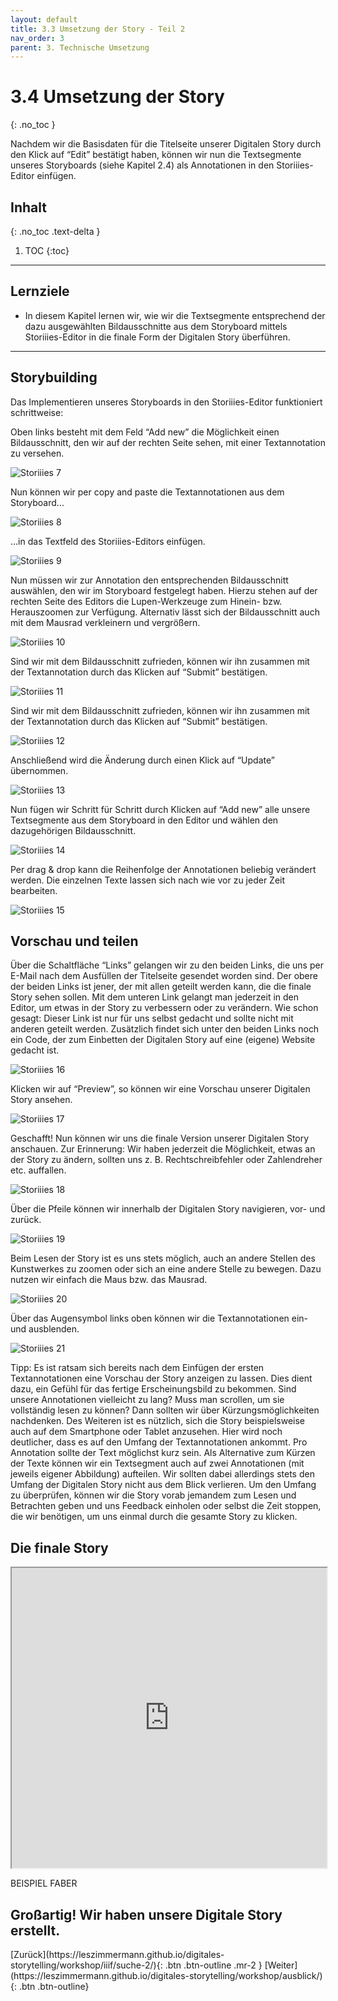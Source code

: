 ```yaml
---
layout: default
title: 3.3 Umsetzung der Story - Teil 2
nav_order: 3
parent: 3. Technische Umsetzung
---
```

# 3.4 Umsetzung der Story
{: .no_toc }

Nachdem wir die Basisdaten für die Titelseite unserer Digitalen Story durch den Klick auf “Edit” bestätigt haben, können wir nun die Textsegmente unseres Storyboards (siehe Kapitel 2.4) als Annotationen in den Storiiies-Editor einfügen.


## Inhalt
{: .no_toc .text-delta }

1. TOC
{:toc}

---

## Lernziele
- In diesem Kapitel lernen wir, wie wir die Textsegmente entsprechend der dazu ausgewählten Bildausschnitte aus dem Storyboard mittels Storiiies-Editor in die finale Form der Digitalen Story überführen.

---

## Storybuilding
Das Implementieren unseres Storyboards in den Storiiies-Editor funktioniert schrittweise:

Oben links besteht mit dem Feld “Add new” die Möglichkeit einen Bildausschnitt, den wir auf der rechten Seite sehen, mit einer Textannotation zu versehen.

![Storiiies 7](https://cdn.lesliepzimmermann.de/storytelling/3-4/7_Diadem_Storiiies.jpg)

Nun können wir per copy and paste die Textannotationen aus dem Storyboard...

![Storiiies 8](https://cdn.lesliepzimmermann.de/storytelling/3-4/8_Diadem_Storiiies.jpg)

...in das Textfeld des Storiiies-Editors einfügen.

![Storiiies 9](https://cdn.lesliepzimmermann.de/storytelling/3-4/9_Diadem_Storiiies.jpg)

Nun müssen wir zur Annotation den entsprechenden Bildausschnitt auswählen, den wir im Storyboard festgelegt haben. Hierzu stehen auf der rechten Seite des Editors die Lupen-Werkzeuge zum Hinein- bzw. Herauszoomen zur Verfügung. Alternativ lässt sich der Bildausschnitt auch mit dem Mausrad verkleinern und vergrößern. 

![Storiiies 10](https://cdn.lesliepzimmermann.de/storytelling/3-4/10_Diadem_Storiiies.jpg)

Sind wir mit dem Bildausschnitt zufrieden, können wir ihn zusammen mit der Textannotation durch das Klicken auf “Submit” bestätigen.

![Storiiies 11](https://cdn.lesliepzimmermann.de/storytelling/3-4/11_Diadem_Storiiies.jpg)

Sind wir mit dem Bildausschnitt zufrieden, können wir ihn zusammen mit der Textannotation durch das Klicken auf “Submit” bestätigen.

![Storiiies 12](https://cdn.lesliepzimmermann.de/storytelling/3-4/12_Diadem_Storiiies.jpg)

Anschließend wird die Änderung durch einen Klick auf “Update” übernommen.

![Storiiies 13](https://cdn.lesliepzimmermann.de/storytelling/3-4/13_Diadem_Storiiies.jpg)

Nun fügen wir Schritt für Schritt durch Klicken auf “Add new” alle unsere Textsegmente aus dem Storyboard in den Editor und wählen den dazugehörigen Bildausschnitt.

![Storiiies 14](https://cdn.lesliepzimmermann.de/storytelling/3-4/14_Diadem_Storiiies.jpg)

Per drag & drop kann die Reihenfolge der Annotationen beliebig verändert werden. Die einzelnen Texte lassen sich nach wie vor zu jeder Zeit bearbeiten.

![Storiiies 15](https://cdn.lesliepzimmermann.de/storytelling/3-4/15_Diadem_Storiiies.jpg)

## Vorschau und teilen
Über die Schaltfläche “Links” gelangen wir zu den beiden Links, die uns per E-Mail nach dem Ausfüllen der Titelseite gesendet worden sind. Der obere der beiden Links ist jener, der mit allen geteilt werden kann, die die finale Story sehen sollen.
Mit dem unteren Link gelangt man jederzeit in den Editor, um etwas in der Story zu verbessern oder zu verändern. Wie schon gesagt: Dieser Link ist nur für uns selbst gedacht und sollte nicht mit anderen geteilt werden.
Zusätzlich findet sich unter den beiden Links noch ein Code, der zum Einbetten der Digitalen Story auf eine (eigene) Website gedacht ist.

![Storiiies 16](https://cdn.lesliepzimmermann.de/storytelling/3-4/16_Diadem_Storiiies.jpg)

Klicken wir auf “Preview”, so können wir eine Vorschau unserer Digitalen Story ansehen. 

![Storiiies 17](https://cdn.lesliepzimmermann.de/storytelling/3-4/17_Diadem_Storiiies.jpg)

Geschafft! Nun können wir uns die finale Version unserer Digitalen Story anschauen.
Zur Erinnerung: Wir haben jederzeit die Möglichkeit, etwas an der Story zu ändern, sollten uns z. B. Rechtschreibfehler oder Zahlendreher etc. auffallen.

![Storiiies 18](https://cdn.lesliepzimmermann.de/storytelling/3-4/18_Diadem_Storiiies.jpg)

Über die Pfeile können wir innerhalb der Digitalen Story navigieren, vor- und zurück.

![Storiiies 19](https://cdn.lesliepzimmermann.de/storytelling/3-4/19_Diadem_Storiiies.jpg)

Beim Lesen der Story ist es uns stets möglich, auch an andere Stellen des Kunstwerkes zu zoomen oder sich an eine andere Stelle zu bewegen. Dazu nutzen wir einfach die Maus bzw. das Mausrad.

![Storiiies 20](https://cdn.lesliepzimmermann.de/storytelling/3-4/20_Diadem_Storiiies.jpg)

Über das Augensymbol links oben können wir die Textannotationen ein- und ausblenden.

![Storiiies 21](https://cdn.lesliepzimmermann.de/storytelling/3-4/21_Diadem_Storiiies.jpg)

Tipp: Es ist ratsam sich bereits nach dem Einfügen der ersten Textannotationen eine Vorschau der Story anzeigen zu lassen. Dies dient dazu, ein Gefühl für das fertige Erscheinungsbild zu bekommen. Sind unsere Annotationen vielleicht zu lang? Muss man scrollen, um sie vollständig lesen zu können? Dann sollten wir über Kürzungsmöglichkeiten nachdenken.
Des Weiteren ist es nützlich, sich die Story beispielsweise auch auf dem Smartphone oder Tablet anzusehen. Hier wird noch deutlicher, dass es auf den Umfang der Textannotationen ankommt. Pro Annotation sollte der Text möglichst kurz sein. Als Alternative zum Kürzen der Texte können wir ein Textsegment auch auf zwei Annotationen (mit jeweils eigener Abbildung) aufteilen. Wir sollten dabei allerdings stets den Umfang der Digitalen Story nicht aus dem Blick verlieren. Um den Umfang zu überprüfen, können wir die Story vorab jemandem zum Lesen und Betrachten geben und uns Feedback einholen oder selbst die Zeit stoppen, die wir benötigen, um uns einmal durch die gesamte Story zu klicken.

## Die finale Story
<iframe width="100%" height="480" src="https://storiiies.cogapp.com/viewer/ea1dl/Diamonds-are-a-girls-best-friend-Das-DiamantDiadem-von-Marjorie-Merriweather-Post?embed=true" title="Diamonds are a girl's best friend - Das Diamant-Diadem von Marjorie Merriweather Post"></iframe>

BEISPIEL FABER

Großartig! Wir haben unsere Digitale Story erstellt.
---

<span class="fs-8">
[Zurück](https://leszimmermann.github.io/digitales-storytelling/workshop/iiif/suche-2/){: .btn .btn-outline .mr-2 } 
</span>
<span class="fs-8">
[Weiter](https://leszimmermann.github.io/digitales-storytelling/workshop/ausblick/){: .btn .btn-outline}
</span>